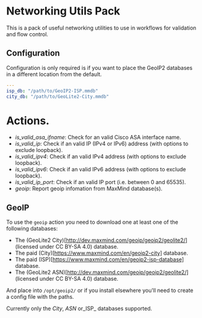 # Networking Utils Pack

This is a pack of useful networking utilities to use in workflows for
validation and flow control.

## Configuration

Configuration is only required is if you want to place the GeoIP2
databases in a different location from the default.

```yaml
---
isp_db: "/path/to/GeoIP2-ISP.mmdb"
city_db: "/path/to/GeoLite2-City.mmdb"
```

# Actions.

- *is_valid_asa_ifname*: Check for an valid Cisco ASA interface name.
- *is_valid_ip*: Check if an valid IP (IPv4 or IPv6) address (with options to exclude loopback).
- *is_valid_ipv4*: Check if an valid IPv4 address (with options to exclude loopback).
- *is_valid_ipv6*: Check if an valid IPv6 address (with options to exclude loopback).
- *is_valid_ip_port*: Check if an valid IP port (i.e. between 0 and 65535).
- *geoip*: Report geoip infomation from MaxMind database(s).

## GeoIP

To use the `geoip` action you need to download one at least one of the
following databases:

- The (GeoLite2 City)[http://dev.maxmind.com/geoip/geoip2/geolite2/] (licensed under CC BY-SA 4.0) database.
- The paid (City)[https://www.maxmind.com/en/geoip2-city] database.
- The paid (ISP)[https://www.maxmind.com/en/geoip2-isp-database] database.
- The (GeoLite2 ASN)[http://dev.maxmind.com/geoip/geoip2/geolite2/] (licensed under CC BY-SA 4.0) database.

And place into `/opt/geoip2/` or if you install elsewhere you'll need
to create a config file with the paths.

Currently only the _City_, _ASN_ or_ISP_ databases supported.
